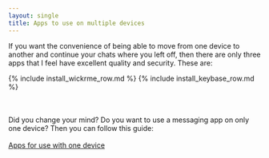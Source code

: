 ```yaml
---
layout: single
title: Apps to use on multiple devices
---
```


If you want the convenience of being able to move from one device to another and continue your chats where you left off, then there are only three apps that I feel have excellent quality and security.  These are:<br>
<table>
{% include install_wickrme_row.md %}
{% include install_keybase_row.md %}
</table>

<br>
Did you change your mind?  Do you want to use a messaging app on only one device?  Then you can follow this guide:<br>
<br>
<a href="guide_single_device.html" {{ site.class_button_internal }}>Apps for use with one device</a><br>

